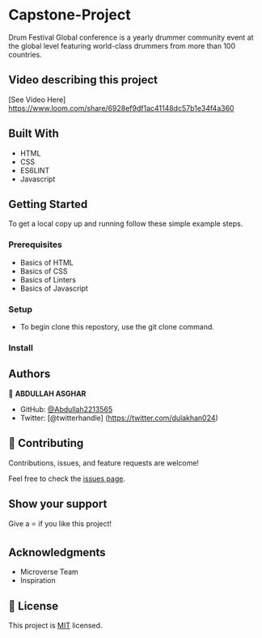 # Capstone-Project
 Drum Festival Global conference is a yearly drummer community event at the global level featuring world-class drummers from more than 100 countries.

## Video describing this project

[See Video Here] https://www.loom.com/share/6928ef9df1ac41148dc57b1e34f4a360

## Built With

- HTML
- CSS
- ES6LINT
- Javascript

## Getting Started

To get a local copy up and running follow these simple example steps.

### Prerequisites
- Basics of HTML
- Basics of CSS
- Basics of Linters
- Basics of Javascript
### Setup
- To begin clone this repostory, use the git clone command.

### Install

## Authors

👤 **ABDULLAH ASGHAR**

- GitHub: [@Abdullah2213565](https://github.com/Abdullah2213565)
- Twitter: [@twitterhandle] (https://twitter.com/dulakhan024)

## 🤝 Contributing


Contributions, issues, and feature requests are welcome!

Feel free to check the [issues page](../../issues/).

## Show your support

Give a ⭐️ if you like this project!

## Acknowledgments

- Microverse Team
- Inspiration

## 📝 License

This project is [MIT](./MIT.md) licensed.


